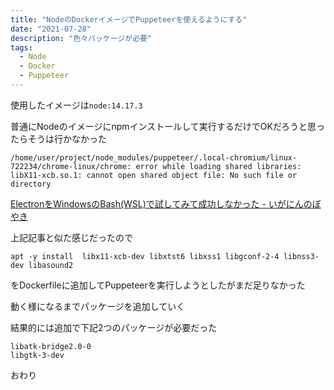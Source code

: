 ```yaml
---
title: "NodeのDockerイメージでPuppeteerを使えるようにする"
date: "2021-07-28"
description: "色々パッケージが必要"
tags:
  - Node
  - Docker
  - Puppeteer
---
```


使用したイメージは`node:14.17.3`

普通にNodeのイメージにnpmインストールして実行するだけでOKだろうと思ったらそうは行かなかった

```
/home/user/project/node_modules/puppeteer/.local-chromium/linux-722234/chrome-linux/chrome: error while loading shared libraries: libX11-xcb.so.1: cannot open shared object file: No such file or directory
```

[ElectronをWindowsのBash(WSL)で試してみて成功しなかった - いがにんのぼやき](https://igatea.hatenablog.com/entry/2018/02/11/004142)

上記記事と似た感じだったので

`apt -y install  libx11-xcb-dev libxtst6 libxss1 libgconf-2-4 libnss3-dev libasound2`

をDockerfileに追加してPuppeteerを実行しようとしたがまだ足りなかった

動く様になるまでパッケージを追加していく

結果的には追加で下記2つのパッケージが必要だった

```
libatk-bridge2.0-0
libgtk-3-dev
```

おわり